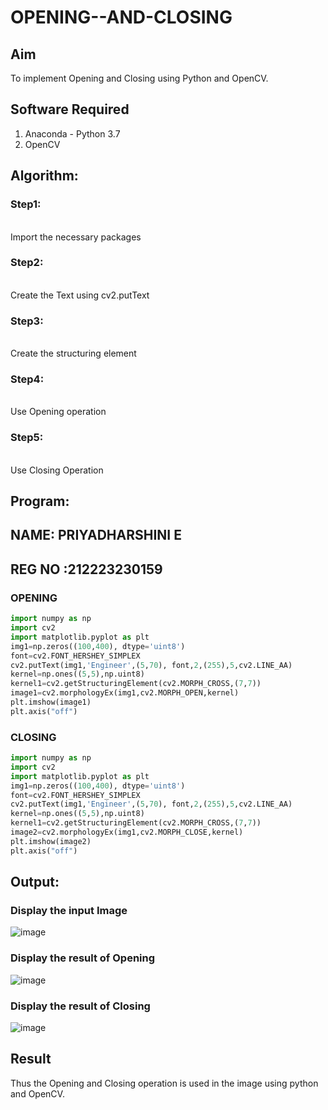 # OPENING--AND-CLOSING

## Aim

To implement Opening and Closing using Python and OpenCV.

## Software Required

1. Anaconda - Python 3.7
2. OpenCV

## Algorithm:

### Step1:
<br>Import the necessary packages


### Step2:
<br>Create the Text using cv2.putText

### Step3:
<br>Create the structuring element

### Step4:
<br>Use Opening operation

### Step5:
<br>Use Closing Operation

 
## Program:
## NAME: PRIYADHARSHINI E
## REG NO :212223230159

### OPENING
``` python
import numpy as np
import cv2
import matplotlib.pyplot as plt
img1=np.zeros((100,400), dtype='uint8')
font=cv2.FONT_HERSHEY_SIMPLEX
cv2.putText(img1,'Engineer',(5,70), font,2,(255),5,cv2.LINE_AA)
kernel=np.ones((5,5),np.uint8)
kernel1=cv2.getStructuringElement(cv2.MORPH_CROSS,(7,7))
image1=cv2.morphologyEx(img1,cv2.MORPH_OPEN,kernel)
plt.imshow(image1)
plt.axis("off")

```
### CLOSING
```python
import numpy as np
import cv2
import matplotlib.pyplot as plt
img1=np.zeros((100,400), dtype='uint8')
font=cv2.FONT_HERSHEY_SIMPLEX
cv2.putText(img1,'Engineer',(5,70), font,2,(255),5,cv2.LINE_AA)
kernel=np.ones((5,5),np.uint8)
kernel1=cv2.getStructuringElement(cv2.MORPH_CROSS,(7,7))
image2=cv2.morphologyEx(img1,cv2.MORPH_CLOSE,kernel)
plt.imshow(image2)
plt.axis("off")
```
## Output:

### Display the input Image
![image](https://github.com/YendluriChandana/OPENING--AND-CLOSING/assets/139842204/1825911b-0063-45dc-9ac0-9a1899015e42)


### Display the result of Opening
![image](https://github.com/YendluriChandana/OPENING--AND-CLOSING/assets/139842204/7e37d825-838e-453c-9271-1735036a7b17)



### Display the result of Closing
![image](https://github.com/YendluriChandana/OPENING--AND-CLOSING/assets/139842204/98f91498-6f3e-4cf7-aae9-4011375b4ffd)




## Result
Thus the Opening and Closing operation is used in the image using python and OpenCV.
